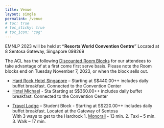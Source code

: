 ```yaml
---
title: Venue
layout: single
permalink: /venue
# toc: true
# toc_sticky: true
# toc_icon: "cog"
---
```


EMNLP 2023 will be held at **“Resorts World Convention Centre”** Located at 8 Sentosa Gateway, Singapore 098269  

The ACL has the following [Discounted Room Blocks](https://www.idem.events/r/emnlp-conference-2023-rws) for our attendees to take advantage of at a first come first serve basis. 
Please note the Room blocks end on Tuesday November 7, 2023, or when the block sells out. 
- [Hard Rock Hotel Singapore](https://www.idem.events/r/emnlp-conference-2023-rws) – Starting at S$440.00++ includes daily buffet breakfast.
Connected to the Convention Center
- [Hotel Michael](https://www.idem.events/r/emnlp-conference-2023-rws) - Sta Starting at S$360.00++ includes daily buffet breakfast.
Connected to the Convention Center
<!-- - [Hotel Ora]() - Starting at S$440.00++ includes daily buffet breakfast.
5 min. walk through the parking garage (Do not post this on yet as we don’t have the link.) -->
- [Travel Lodge](https://res.windsurfercrs.com/ibe/details.aspx?hotelID=16813&lang=en-us&group=ASSO%2386029V3_384&hgID=0&currID=130&dt1=8739&nights=1&rooms=1&adults=1&child1=0&child2=0&child3=0&child4=0) – Student Block - Starting at S$220.00++ includes daily buffet breakfast.
Located at the Gateway of Sentosa <br>With 3 ways to get to the Hardrock 1. [Monorail](https://www.rome2rio.com/map/50-Telok-Blangah-Rd-Singapore-098828/8-Sentosa-Gateway-Singapore-098269#r/Monorail) - 13 min. 2. Taxi – 5 min. 3. Walk – 17 min.


